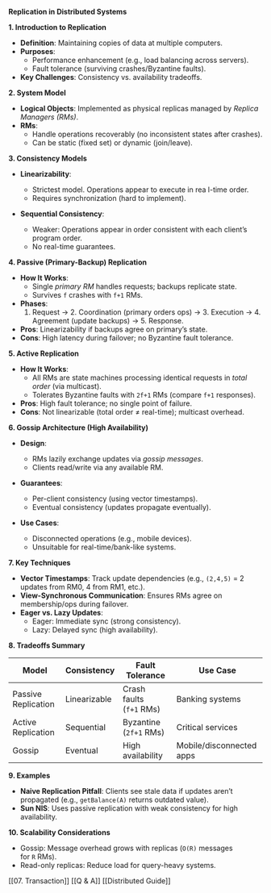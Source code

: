 **Replication in Distributed Systems**

**1. Introduction to Replication**

- **Definition**: Maintaining copies of data at multiple computers.
- **Purposes**:
    - Performance enhancement (e.g., load balancing across servers).
    - Fault tolerance (surviving crashes/Byzantine faults).
- **Key Challenges**: Consistency vs. availability tradeoffs.

**2. System Model**
- **Logical Objects**: Implemented as physical replicas managed by _Replica Managers (RMs)_.
- **RMs**:
    - Handle operations recoverably (no inconsistent states after crashes).
    - Can be static (fixed set) or dynamic (join/leave).

**3. Consistency Models**
- **Linearizability**:
    - Strictest model. Operations appear to execute in rea l-time order.
    - Requires synchronization (hard to implement).

- **Sequential Consistency**:
    - Weaker: Operations appear in order consistent with each client’s program order.
    - No real-time guarantees.

**4. Passive (Primary-Backup) Replication**
- **How It Works**:
    - Single _primary RM_ handles requests; backups replicate state.
    - Survives `f` crashes with `f+1` RMs.
- **Phases**:
    1. Request → 2. Coordination (primary orders ops) → 3. Execution → 4. Agreement (update backups) → 5. Response.
- **Pros**: Linearizability if backups agree on primary’s state.
- **Cons**: High latency during failover; no Byzantine fault tolerance.

**5. Active Replication**
- **How It Works**:
    - All RMs are state machines processing identical requests in _total order_ (via multicast).
    - Tolerates Byzantine faults with `2f+1` RMs (compare `f+1` responses).
- **Pros**: High fault tolerance; no single point of failure.
- **Cons**: Not linearizable (total order ≠ real-time); multicast overhead.

**6. Gossip Architecture (High Availability)**
- **Design**:
    - RMs lazily exchange updates via _gossip messages_.
    - Clients read/write via any available RM.

- **Guarantees**:
    - Per-client consistency (using vector timestamps).
    - Eventual consistency (updates propagate eventually).

- **Use Cases**:
    - Disconnected operations (e.g., mobile devices).
    - Unsuitable for real-time/bank-like systems.


**7. Key Techniques**
- **Vector Timestamps**: Track update dependencies (e.g., `(2,4,5)` = 2 updates from RM0, 4 from RM1, etc.).
- **View-Synchronous Communication**: Ensures RMs agree on membership/ops during failover.
- **Eager vs. Lazy Updates**:
    - Eager: Immediate sync (strong consistency).
    - Lazy: Delayed sync (high availability).

**8. Tradeoffs Summary**

|**Model**|**Consistency**|**Fault Tolerance**|**Use Case**|
|---|---|---|---|
|Passive Replication|Linearizable|Crash faults (`f+1` RMs)|Banking systems|
|Active Replication|Sequential|Byzantine (`2f+1` RMs)|Critical services|
|Gossip|Eventual|High availability|Mobile/disconnected apps|

**9. Examples**
- **Naive Replication Pitfall**: Clients see stale data if updates aren’t propagated (e.g., `getBalance(A)` returns outdated value).
- **Sun NIS**: Uses passive replication with weak consistency for high availability.

**10. Scalability Considerations**
- Gossip: Message overhead grows with replicas (`O(R)` messages for `R` RMs).
- Read-only replicas: Reduce load for query-heavy systems.


[[07. Transaction]] 
[[Q & A]]
[[Distributed Guide]]